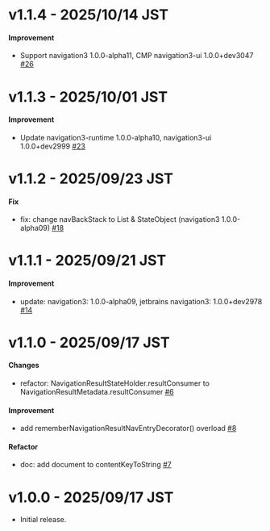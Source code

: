 # v1.1.4 - 2025/10/14 JST

#### Improvement

* Support navigation3 1.0.0-alpha11, CMP navigation3-ui 1.0.0+dev3047 [#26](https://github.com/irgaly/compose-navigation3-resultstate/pull/26)

# v1.1.3 - 2025/10/01 JST

#### Improvement

* Update navigation3-runtime 1.0.0-alpha10, navigation3-ui 1.0.0+dev2999 [#23](https://github.com/irgaly/compose-navigation3-resultstate/pull/23)

# v1.1.2 - 2025/09/23 JST

#### Fix

* fix: change navBackStack to List<T> & StateObject (navigation3 1.0.0-alpha09) [#18](https://github.com/irgaly/compose-navigation3-resultstate/pull/18)

# v1.1.1 - 2025/09/21 JST

#### Improvement

* update: navigation3: 1.0.0-alpha09, jetbrains navigation3: 1.0.0+dev2978 [#14](https://github.com/irgaly/compose-navigation3-resultstate/pull/14)

# v1.1.0 - 2025/09/17 JST

#### Changes

* refactor: NavigationResultStateHolder.resultConsumer to
  NavigationResultMetadata.resultConsumer [#6](https://github.com/irgaly/compose-navigation3-resultstate/pull/6)

#### Improvement

* add rememberNavigationResultNavEntryDecorator()
  overload [#8](https://github.com/irgaly/compose-navigation3-resultstate/pull/8)

#### Refactor

* doc: add document to
  contentKeyToString [#7](https://github.com/irgaly/compose-navigation3-resultstate/pull/7)

# v1.0.0 - 2025/09/17 JST

* Initial release.

